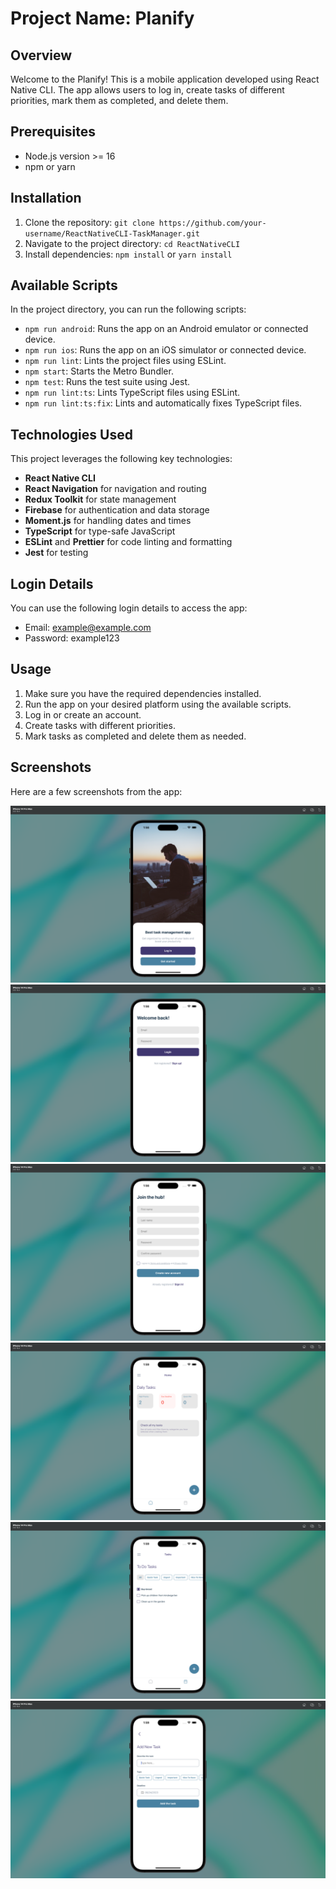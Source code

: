 # Project Name: Planify

## Overview

Welcome to the Planify! This is a mobile application developed using React Native CLI. The app allows users to log in, create tasks of different priorities, mark them as completed, and delete them.

## Prerequisites

-   Node.js version >= 16
-   npm or yarn

## Installation

1. Clone the repository: `git clone https://github.com/your-username/ReactNativeCLI-TaskManager.git`
2. Navigate to the project directory: `cd ReactNativeCLI`
3. Install dependencies: `npm install` or `yarn install`

## Available Scripts

In the project directory, you can run the following scripts:

-   `npm run android`: Runs the app on an Android emulator or connected device.
-   `npm run ios`: Runs the app on an iOS simulator or connected device.
-   `npm run lint`: Lints the project files using ESLint.
-   `npm start`: Starts the Metro Bundler.
-   `npm test`: Runs the test suite using Jest.
-   `npm run lint:ts`: Lints TypeScript files using ESLint.
-   `npm run lint:ts:fix`: Lints and automatically fixes TypeScript files.

## Technologies Used

This project leverages the following key technologies:

-   **React Native CLI**
-   **React Navigation** for navigation and routing
-   **Redux Toolkit** for state management
-   **Firebase** for authentication and data storage
-   **Moment.js** for handling dates and times
-   **TypeScript** for type-safe JavaScript
-   **ESLint** and **Prettier** for code linting and formatting
-   **Jest** for testing

## Login Details

You can use the following login details to access the app:

-   Email: example@example.com
-   Password: example123

## Usage

1. Make sure you have the required dependencies installed.
2. Run the app on your desired platform using the available scripts.
3. Log in or create an account.
4. Create tasks with different priorities.
5. Mark tasks as completed and delete them as needed.

## Screenshots

Here are a few screenshots from the app:

![Screenshot 1](src/assets/screenshots/screenshot1.png)
![Screenshot 2](src/assets/screenshots/screenshot2.png)
![Screenshot 3](src/assets/screenshots/screenshot3.png)
![Screenshot 4](src/assets/screenshots/screenshot4.png)
![Screenshot 5](src/assets/screenshots/screenshot5.png)
![Screenshot 6](src/assets/screenshots/screenshot6.png)
